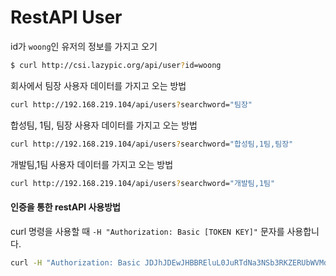 # RestAPI User

id가 `woong`인 유저의 정보를 가지고 오기

```bash
$ curl http://csi.lazypic.org/api/user?id=woong
```

회사에서 팀장 사용자 데이터를 가지고 오는 방법
```bash
curl http://192.168.219.104/api/users?searchword="팀장"
```

합성팀, 1팀, 팀장 사용자 데이터를 가지고 오는 방법
```bash
curl http://192.168.219.104/api/users?searchword="합성팀,1팀,팀장"
```

개발팀,1팀 사용자 데이터를 가지고 오는 방법
```bash
curl http://192.168.219.104/api/users?searchword="개발팀,1팀"
```

#### 인증을 통한 restAPI 사용방법
curl 명령을 사용할 때 `-H "Authorization: Basic [TOKEN KEY]"` 문자를 사용합니다.

```bash
curl -H "Authorization: Basic JDJhJDEwJHBBREluL0JuRTdNa3NSb3RKZERUbWVMd0V6OVB1TndnUGJzd2k0RlBZcmEzQTBSczkueHZH" http://192.168.219.101/api/user?id=khw7096
```